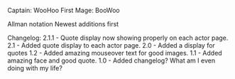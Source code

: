Captain: WooHoo
First Mage: BooWoo

Allman notation
Newest additions first

Changelog:
2.1.1 - Quote display now showing properly on each actor page.
2.1 - Added quote display to each actor page.
2.0 - Added a display for quotes
1.2 - Added amazing mouseover text for good images.
1.1 - Added amazing face and good quote.
1.0 - Added changelog? What am I even doing with my life?
